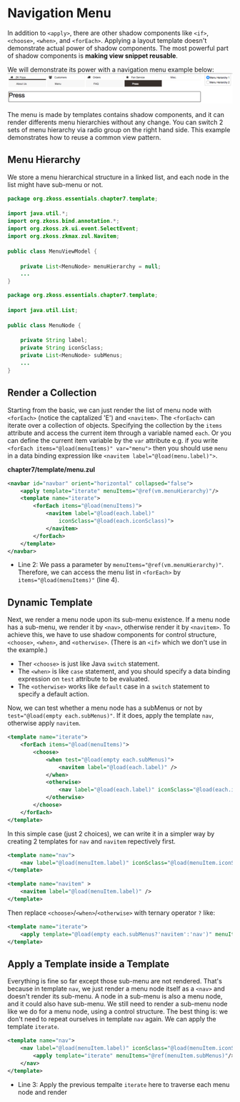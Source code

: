 # Navigation Menu

In addition to `<apply>`, there are other shadow components like `<if>`, `<choose>`, `<when>`, and `<forEach>`. Applying a layout template doesn't demonstrate actual power of shadow components. The most powerful part of shadow components is **making view snippet reusable**.

We will demonstrate its power with a navigation menu example below:
![](images/ze-ch7-menu.png)

The menu is made by templates contains shadow components, and it can render differents menu hierarchies without any change. You can switch 2 sets of menu hierarchy via radio group on the right hand side. This example demonstrates how to reuse a common view pattern.

## Menu Hierarchy
We store a menu hierarchical structure in a linked list, and each node in the list might have sub-menu or not.

```java
package org.zkoss.essentials.chapter7.template;

import java.util.*;
import org.zkoss.bind.annotation.*;
import org.zkoss.zk.ui.event.SelectEvent;
import org.zkoss.zkmax.zul.Navitem;

public class MenuViewModel {

	private List<MenuNode> menuHierarchy = null;
	...
}
```


```java
package org.zkoss.essentials.chapter7.template;

import java.util.List;

public class MenuNode {

	private String label;
	private String iconSclass;
	private List<MenuNode> subMenus;
	...
}
```

## Render a Collection
Starting from the basic, we can just render the list of menu node with `<forEach>` (notice the captalized 'E') and `<navitem>`. The `<forEach>` can iterate over a collection of objects. Specifying the collection by the `items` attribute and access the current item through a variable named `each`. Or you can define the current item variable by the `var` attribute e.g. if you write `<forEach items="@load(menuItems)" var="menu">` then you should use `menu` in a data binding expression like `<navitem label="@load(menu.label)">`.


**chapter7/template/menu.zul**
```xml
<navbar id="navbar" orient="horizontal" collapsed="false">
	<apply template="iterate" menuItems="@ref(vm.menuHierarchy)"/>
	<template name="iterate">
		<forEach items="@load(menuItems)">
			<navitem label="@load(each.label)"
				iconSclass="@load(each.iconSclass)">
			</navitem>
		</forEach>
	</template>
</navbar>
```
- Line 2: We pass a parameter by `menuItems="@ref(vm.menuHierarchy)"`. Therefore, we can access the menu list in `<forEach>` by `items="@load(menuItems)"` (line 4).



## Dynamic Template
Next, we render a menu node upon its sub-menu existence. If a menu node has a sub-menu, we render it by `<nav>`, otherwise render it by `<navitem>`. To achieve this, we have to use shadow components for control structure, `<choose>`, `<when>`, and `<otherwise>`. (There is an `<if>` which we don't use in the example.)
* Ther `<choose>` is just like Java `switch` statement.
* The `<when>` is like `case` statement, and you should specify a data binding expression on `test` attribute to be evaluated.
* The `<otherwise>` works like `default` case in a `switch` statement to specify a default action.

Now, we can test whether a menu node has a subMenus or not by `test="@load(empty each.subMenus)"`. If it does, apply the template `nav`, otherwise apply `navitem`.

```xml
<template name="iterate">
	<forEach items="@load(menuItems)">
		<choose>
			<when test="@load(empty each.subMenus)">
				<navitem label="@load(each.label)" />
			</when>
			<otherwise>
				<nav label="@load(each.label)" iconSclass="@load(each.iconSclass)"/>
			</otherwise>
		</choose>
	</forEach>
</template>
```

In this simple case (just 2 choices), we can write it in a simpler way by creating 2 templates for `nav` and `navitem` repectively first.

```xml
<template name="nav">
	<nav label="@load(menuItem.label)" iconSclass="@load(menuItem.iconSclass)"/>
</template>
```
```xml
<template name="navitem" >
	<navitem label="@load(menuItem.label)" />
</template>
```

Then replace `<choose>`/`<when>`/`<otherwise>` with ternary operator `?` like:

```xml
<template name="iterate">
    <apply template="@load(empty each.subMenus?'navitem':'nav')" menuItem="@ref(each)"/>
</template>
```


## Apply a Template inside a Template
Everything is fine so far except those sub-menu are not rendered. That's because in template `nav`, we just render a menu node itself as a `<nav>` and doesn't render its sub-menu. A node in a sub-menu is also a menu node, and it could also have sub-menu. We still need to render a sub-menu node like we do for a menu node, using a control structure. The best thing is: we don't need to repeat ourselves in template `nav` again. We can apply the template `iterate`.

```xml
<template name="nav">
	<nav label="@load(menuItem.label)" iconSclass="@load(menuItem.iconSclass)">
		<apply template="iterate" menuItems="@ref(menuItem.subMenus)"/>
	</nav>
</template>
```
- Line 3: Apply the previous tempalte `iterate` here to traverse each menu node and render





